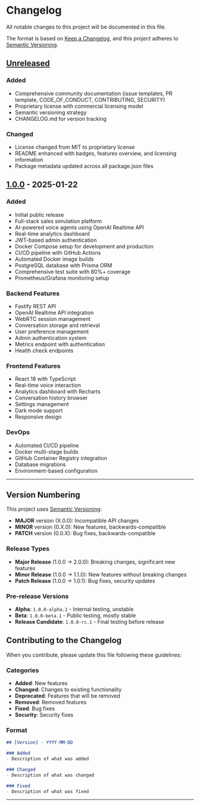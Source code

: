 # Changelog

All notable changes to this project will be documented in this file.

The format is based on [Keep a Changelog](https://keepachangelog.com/en/1.0.0/),
and this project adheres to [Semantic Versioning](https://semver.org/spec/v2.0.0.html).

## [Unreleased]

### Added
- Comprehensive community documentation (issue templates, PR template, CODE_OF_CONDUCT, CONTRIBUTING, SECURITY)
- Proprietary license with commercial licensing model
- Semantic versioning strategy
- CHANGELOG.md for version tracking

### Changed
- License changed from MIT to proprietary license
- README enhanced with badges, features overview, and licensing information
- Package metadata updated across all package.json files

## [1.0.0] - 2025-01-22

### Added
- Initial public release
- Full-stack sales simulation platform
- AI-powered voice agents using OpenAI Realtime API
- Real-time analytics dashboard
- JWT-based admin authentication
- Docker Compose setup for development and production
- CI/CD pipeline with GitHub Actions
- Automated Docker image builds
- PostgreSQL database with Prisma ORM
- Comprehensive test suite with 80%+ coverage
- Prometheus/Grafana monitoring setup

### Backend Features
- Fastify REST API
- OpenAI Realtime API integration
- WebRTC session management
- Conversation storage and retrieval
- User preference management
- Admin authentication system
- Metrics endpoint with authentication
- Health check endpoints

### Frontend Features
- React 18 with TypeScript
- Real-time voice interaction
- Analytics dashboard with Recharts
- Conversation history browser
- Settings management
- Dark mode support
- Responsive design

### DevOps
- Automated CI/CD pipeline
- Docker multi-stage builds
- GitHub Container Registry integration
- Database migrations
- Environment-based configuration

---

## Version Numbering

This project uses [Semantic Versioning](https://semver.org/):

- **MAJOR** version (X.0.0): Incompatible API changes
- **MINOR** version (0.X.0): New features, backwards-compatible
- **PATCH** version (0.0.X): Bug fixes, backwards-compatible

### Release Types

- **Major Release** (1.0.0 → 2.0.0): Breaking changes, significant new features
- **Minor Release** (1.0.0 → 1.1.0): New features without breaking changes
- **Patch Release** (1.0.0 → 1.0.1): Bug fixes, security updates

### Pre-release Versions

- **Alpha**: `1.0.0-alpha.1` - Internal testing, unstable
- **Beta**: `1.0.0-beta.1` - Public testing, mostly stable
- **Release Candidate**: `1.0.0-rc.1` - Final testing before release

## Contributing to the Changelog

When you contribute, please update this file following these guidelines:

### Categories

- **Added**: New features
- **Changed**: Changes to existing functionality
- **Deprecated**: Features that will be removed
- **Removed**: Removed features
- **Fixed**: Bug fixes
- **Security**: Security fixes

### Format

```markdown
## [Version] - YYYY-MM-DD

### Added
- Description of what was added

### Changed
- Description of what was changed

### Fixed
- Description of what was fixed
```

---

[Unreleased]: https://github.com/marcantonioschulz/Web-App-Agents-SDK/compare/v1.0.0...HEAD
[1.0.0]: https://github.com/marcantonioschulz/Web-App-Agents-SDK/releases/tag/v1.0.0
